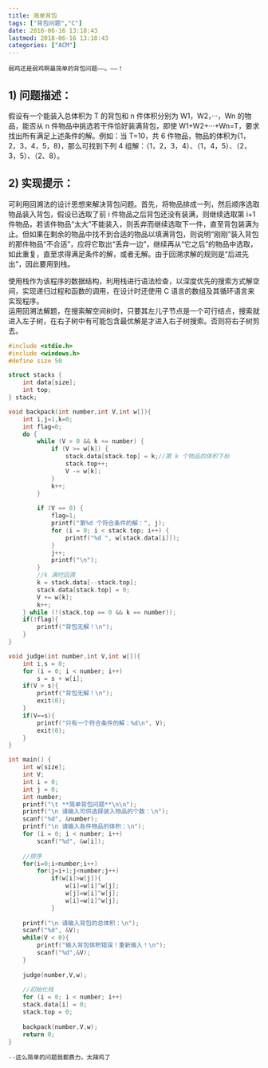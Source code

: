 ```yaml
---
title: 简单背包
tags: ["背包问题","C"]
date: 2018-06-16 13:18:43
lastmod: 2018-06-16 13:18:43
categories: ["ACM"]
---
```


`弱鸡还是弱鸡啊最简单的背包问题——。——！`

## 1) 问题描述：
假设有一个能装入总体积为 T 的背包和 n 件体积分别为 W1，W2，···，Wn 的物品，能否从 n 件物品中挑选若干件恰好装满背包，即使 W1+W2+···+Wn=T，要求找出所有满足上述条件的解。例如：当 T=10，共 6 件物品，物品的体积为{1，2，3，4，5，8}，那么可找到下列 4 组解：（1，2，3，4）、（1，4，5）、（2，3，5）、（2、8）。  

<!--more-->
## 2) 实现提示：
可利用回溯法的设计思想来解决背包问题。首先，将物品排成一列，然后顺序选取物品装入背包，假设已选取了前 i 件物品之后背包还没有装满，则继续选取第 i+1 件物品，若该件物品“太大”不能装入，则丢弃而继续选取下一件，直至背包装满为止。但如果在剩余的物品中找不到合适的物品以填满背包，则说明“刚刚”装入背包的那件物品“不合适”，应将它取出“丢弃一边”，继续再从“它之后”的物品中选取，如此重复，直至求得满足条件的解，或者无解。由于回溯求解的规则是“后进先出”，因此要用到栈。

使用栈作为该程序的数据结构，利用栈进行语法检查，以深度优先的搜索方式解空间，实现递归过程和函数的调用，在设计时还使用 C 语言的数组及其循环语言来实现程序。  
运用回溯法解题，在搜索解空间树时，只要其左儿子节点是一个可行结点，搜索就进入左子树，在右子树中有可能包含最优解是才进入右子树搜索。否则将右子树剪去。  

```c
#include <stdio.h>
#include <windows.h>
#define size 50

struct stacks {
	int data[size];
	int top;
} stack;

void backpack(int number,int V,int w[]){
    int i,j=1,k=0;
    int flag=0;
    do {
		while (V > 0 && k <= number) {
			if (V >= w[k]) {
				stack.data[stack.top] = k;//第 k 个物品的体积下标
				stack.top++;
				V -= w[k];
			}
			k++;
		}
		
		if (V == 0) {
			flag=1;
			printf("第%d 个符合条件的解：", j);
			for (i = 0; i < stack.top; i++) {
				printf("%d ", w[stack.data[i]]);
			}
			j++;
			printf("\n");
		}
		//k 满时回溯
		k = stack.data[--stack.top];
		stack.data[stack.top] = 0;
		V += w[k];
		k++;
	} while (!(stack.top == 0 && k == number));
	if(!flag){
		printf("背包无解！\n");
	}
}

void judge(int number,int V,int w[]){
    int i,s = 0;
	for (i = 0; i < number; i++)
		s = s + w[i];
	if(V > s){
		printf("背包无解！\n");
		exit(0);
	}
	if(V==s){
		printf("只有一个符合条件的解：%d\n", V);
		exit(0);
	}
}

int main() {
	int w[size];
	int V;
	int i = 0;
	int j = 0;
	int number;
	printf("\t **简单背包问题**\n\n");
	printf("\n 请输入可供选择装入物品的个数：\n");
	scanf("%d", &number);
	printf("\n 请输入各件物品的体积：\n");
	for (i = 0; i < number; i++)
		scanf("%d", &w[i]);
	
	//排序
	for(i=0;i<number;i++)
		for(j=i+1;j<number;j++)
			if(w[i]>w[j]){
				w[i]=w[i]^w[j];
				w[j]=w[i]^w[j];
				w[i]=w[i]^w[j];
			}
			
	printf("\n 请输入背包的总体积：\n");
	scanf("%d", &V);
	while(V < 0){
		printf("输入背包体积错误！重新输入！\n");
		scanf("%d",&V);
	}
			
	judge(number,V,w);
			
	//初始化栈
	for (i = 0; i < number; i++)
	stack.data[i] = 0;
	stack.top = 0;
			
	backpack(number,V,w);
	return 0;
}
```

`--这么简单的问题我都费力，太辣鸡了`